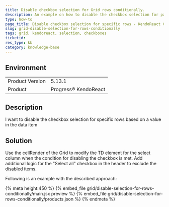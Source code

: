 ```yaml
---
title: Disable checkbox selection for Grid rows conditionally.
description: An example on how to disable the checkbox selection for particular rows in the Grid.
type: how-to
page_title: Disable checkbox selection for specific rows - KendoReact Grid
slug: grid-disable-selection-for-rows-conditionally
tags: grid, kendoreact, selection, checkboxes
ticketid: 
res_type: kb
category: knowledge-base
---
```


## Environment

<table>
	<tbody>
		<tr>
			<td>Product Version</td>
			<td>5.13.1</td>
		</tr>
		<tr>
			<td>Product</td>
			<td>Progress® KendoReact</td>
		</tr>
	</tbody>
</table>


## Description

I want to disable the checkbox selection for specific rows based on a value in the data item

## Solution

Use the cellRender of the Grid to modify the TD element for the select column when the condition for disabling the checkbox is met. Add additional logic for the "Select all" checkbox in the header to exclude the disabled items.
 
Following is an example with the described approach:

{% meta height:450 %}
{% embed_file grid/disable-selection-for-rows-conditionally/main.jsx preview %}
{% embed_file grid/disable-selection-for-rows-conditionally/products.json %}
{% endmeta %} 